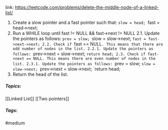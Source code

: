 link: https://leetcode.com/problems/delete-the-middle-node-of-a-linked-list/

1. Create a slow pointer and a fast pointer such that:
	`slow = head;
	`fast = head->next;
2. Run a WHILE loop until fast != NULL && fast->next != NULL
	2.1. Update the pointers as follows:
		`prev = slow;
		`slow = slow->next;
		`fast = fast->next->next;
	2.2. Check if `fast == NULL`. This means that there are odd number of nodes in the list.
		2.2.1. Update the pointers as follows:
			`prev->next = slow->next;
			`return head;
	2.3. Check if fast->next == NULL. This means there are even number of nodes in the list.
		2.3.1. Update the pointers as follows:
			`prev = slow;
			`slow = slow->next;
			`prev->next = slow->next;
			`return head;
3. Return the head of the list.

##### Topics:
[[Linked List]] [[Two pointers]]

##### Tags:
#medium 
